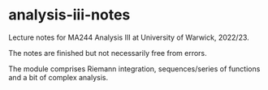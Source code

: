 # analysis-iii-notes
Lecture notes for MA244 Analysis III at University of Warwick, 2022/23.

The notes are finished but not necessarily free from errors.

The module comprises Riemann integration, sequences/series of functions and a bit of complex analysis.